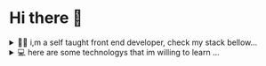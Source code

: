 # Hi there 👋

<details>
  <summary>
    🧑‍💻 i,m a self taught front end developer, check my stack bellow...
  </summary>
  <br/>
  <div>
    <img src="https://img.shields.io/badge/HTML5-f06529?style=for-the-badge&logo=html5&logoColor=white" />
    <img src="https://img.shields.io/badge/CSS3-2965f1?style=for-the-badge&logo=css3&logoColor=white" />
    <img src="https://img.shields.io/badge/JavaScript-f0db4f?style=for-the-badge&logo=javascript&logoColor=black" />
    <img src="https://img.shields.io/badge/tailwind-0fb6d4?style=for-the-badge&logo=tailwindcss&logoColor=white" />
    <img src="https://img.shields.io/badge/git-f06529?style=for-the-badge&logo=git&logoColor=white" />
    <img src="https://img.shields.io/badge/react-61DBFB?style=for-the-badge&logo=react&logoColor=black" />
    <img src="https://img.shields.io/badge/material-2965f1?style=for-the-badge&logo=mui&logoColor=black" />
    
  </div>
  </details>
  <details>
  <summary>
    💻 here are some technologys that im willing to learn ...
  </summary>
  <br/>
  <div>
    <img src="https://img.shields.io/badge/typescript-2965f1?style=for-the-badge&logo=typescript&logoColor=white" />
    <img src="https://img.shields.io/badge/nextJs-000000?style=for-the-badge&logo=nextdotjs&logoColor=white" />
    <img src="https://img.shields.io/badge/Jest-C21325?style=for-the-badge&logo=jest&logoColor=whitec " /> 
   
  </div>
</details>
